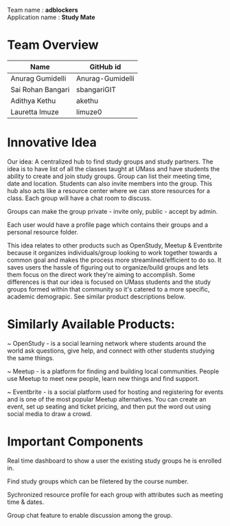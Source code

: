 Team name : <b>adblockers</b>  
Application name : <b>Study Mate </b>

# Team Overview
| Name               | GitHub id        |
|--------------------|------------------|
| Anurag Gumidelli   | Anurag-Gumidelli |
| Sai Rohan Bangari  | sbangariGIT      |
| Adithya Kethu      | akethu           |
| Lauretta Imuze     | limuze0          |


# Innovative Idea
Our idea: A centralized hub to find study groups and study partners.
The idea is to have list of all the classes taught at UMass and have students the ability to create and join study 
groups. Group can list their meeting time, date and location. Students can also invite members into the group. 
This hub also acts like a resource center where we can store resources for a class.
Each group will have a chat room to discuss.

Groups can make the group private - invite only, public - accept by admin. 

Each user would have a profile page which contains their groups and a personal resource folder.

This idea relates to other products such as OpenStudy, Meetup & Eventbrite because it organizes individuals/group looking to work together towards a common goal and makes the process more streamlined/efficient to do so. It saves users the hassle of figuring out to organize/build groups and lets them focus on the direct work they're aiming to accomplish. Some differences is that our idea is focused on UMass students and the study groups formed within that community so it's catered to a more specific, academic demograpic. See similar product descriptions below.

# Similarly Available Products:

~ OpenStudy - is a social learning network where students around the world ask questions, give help, and connect with other students studying the same things.

~ Meetup - is a platform for finding and building local communities. People use Meetup to meet new people, learn new things and find support.

~ Eventbrite - is a social platform used for hosting and registering for events and is one of the most popular Meetup alternatives. You can create an event, set up seating and ticket pricing, and then put the word out using social media to draw a crowd.

# Important Components
Real time dashboard to show a user the existing study groups he is enrolled in.

Find study groups which can be filetered by the course number.  

Sychronized resource profile for each group with attributes such as meeting time & dates.

Group chat feature to enable discussion among the group.
